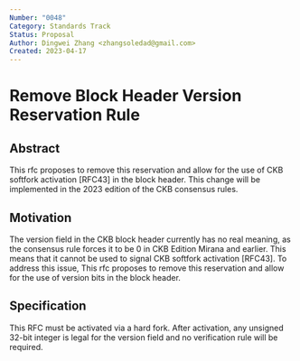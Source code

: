 ```yaml
---
Number: "0048"
Category: Standards Track
Status: Proposal
Author: Dingwei Zhang <zhangsoledad@gmail.com>
Created: 2023-04-17
---
```


# Remove Block Header Version Reservation Rule


## Abstract

This rfc proposes to remove this reservation and allow for the use of CKB softfork activation [RFC43] in the block header. This change will be implemented in the 2023 edition of the CKB consensus rules.

## Motivation

The version field in the CKB block header currently has no real meaning, as the consensus rule forces it to be 0 in CKB Edition Mirana and earlier. This means that it cannot be used to signal CKB softfork activation [RFC43]. To address this issue, This rfc proposes to remove this reservation and allow for the use of version bits in the block header.

## Specification

This RFC must be activated via a hard fork. After activation, any unsigned 32-bit integer is legal for the version field and no verification rule will be required.
